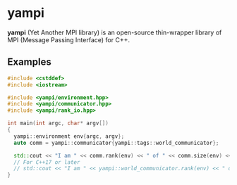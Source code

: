 # yampi

**yampi** (Yet Another MPI library) is an open-source thin-wrapper library of MPI (Message Passing Interface) for C++.

## Examples

```cpp
#include <cstddef>
#include <iostream>

#include <yampi/environment.hpp>
#include <yampi/communicator.hpp>
#include <yampi/rank_io.hpp>

int main(int argc, char* argv[])
{
  yampi::environment env{argc, argv};
  auto comm = yampi::communicator{yampi::tags::world_communicator};

  std::cout << "I am " << comm.rank(env) << " of " << comm.size(env) << std::endl;
  // For C++17 or later
  // std::cout << "I am " << yampi::world_communicator.rank(env) << " of " << yampi::world_communicator.size(env) << std::endl;
}
```


